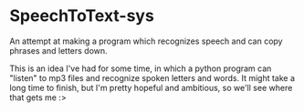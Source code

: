 # SpeechToText-sys
An attempt at making a program which recognizes speech and can copy phrases and letters down.

This is an idea I've had for some time, in which a python program can "listen" to mp3 files and recognize spoken letters and words.
It might take a long time to finish, but I'm pretty hopeful and ambitious, so we'll see where that gets me :>
